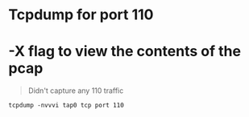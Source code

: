 # Tcpdump for port 110

# -X flag to view the contents of the pcap

> Didn't capture any 110 traffic

`tcpdump -nvvvi tap0 tcp port 110`

